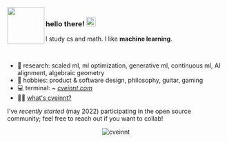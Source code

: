 <img align="left" src="https://wensenwu.com/android-chrome-512x512.png" width=86>

### hello there! <img src="https://media.giphy.com/media/hvRJCLFzcasrR4ia7z/giphy.gif" width="22">

I study cs and math. I like **machine learning**.

<br>

- 🔭 research: scaled ml, ml optimization, generative ml, continuous ml, AI alignment, algebraic geometry
- 🌱 hobbies: product & software design, philosophy, guitar, gaming
- 💻 terminal: ~ [_cveinnt.com_](https://cveinnt.com)
- 🤷‍♂️ [what's cveinnt?](https://wensenwu.com/cveinnt)

I've _recently started_ (may 2022) participating in the open source community; feel free to reach out if you want to collab!

<p align="center"> <img src="https://github-readme-stats.vercel.app/api?username=cveinnt&hide=issues&count_private=false&show_icons=true&hide_border=true&theme=tokyonight" alt="cveinnt" />
